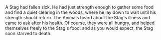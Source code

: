 A Stag had fallen sick. He had just strength enough to gather
some food and find a quiet clearing in the woods, where he lay
down to wait until his strength should return. The Animals heard
about the Stag's illness and came to ask after his health. Of
course, they were all hungry, and helped themselves freely to the
Stag's food; and as you would expect, the Stag soon starved to
death.
